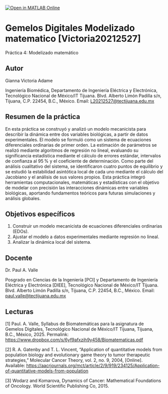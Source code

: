 [![Open in MATLAB Online](https://www.mathworks.com/images/responsive/global/open-in-matlab-online.svg)](https://matlab.mathworks.com/open/github/v1?repo=giannavic/Gemelos-Digitales-Leyes-de-crecimiento-exponencial-Victoria20212527)

# Gemelos Digitales Modelizado matematico [Victoria20212527]
Práctica 4: Modelizado matemático
## Autor
Gianna Victoria Adame

Ingeniería Biomédica, Departamento de Ingeniería Eléctrica y Electrónica, Tecnológico Nacional de México/IT Tijuana. Blvd. Alberto Limón Padilla s/n, Tijuana, C.P. 22454, B.C., México. Email: L20212527@tectijuana.edu.mx

## Resumen de la práctica
En esta práctica se construyó y analizó un modelo mecanicista para describir la dinámica entre dos variables biológicas, a partir de datos experimentales. El modelo se formuló como un sistema de ecuaciones diferenciales ordinarias de primer orden. La estimación de parámetros se realizó mediante algoritmos de regresión no lineal, evaluando su significancia estadística mediante el cálculo de errores estándar, intervalos de confianza al 95 % y el coeficiente de determinación. Como parte del análisis cualitativo del sistema, se identificaron cuatro puntos de equilibrio y se estudió la estabilidad asintótica local de cada uno mediante el cálculo del Jacobiano y el análisis de sus valores propios. Esta práctica integró herramientas computacionales, matemáticas y estadísticas con el objetivo de modelar con precisión las interacciones dinámicas entre variables biológicas, aportando fundamentos teóricos para futuras simulaciones y análisis globales.

## Objetivos específicos
1. Construir un modelo mecanicista de ecuaciones diferenciales ordinarias (EDOs).
2. Ajustar el modelo a datos experimentales mediante regresión no lineal.
3. Analizar la dinámica local del sistema.

## Docente
Dr. Paul A. Valle

Posgrado en Ciencias de la Ingeniería [PCI] y Departamento de Ingeniería Eléctrica y Electrónica [DIEE], Tecnológico Nacional de México/IT Tijuana. Blvd. Alberto Limón Padilla s/n, Tijuana, C.P. 22454, B.C., México. Email: paul.valle@tectijuana.edu.mx

## Lecturas
[1] Paul. A. Valle, Syllabus de Biomatemáticas para la asignatura de Gemelos Digitales, Tecnológico Nacional de México/IT Tijuana, Tijuana, B.C., México, 2025. Permalink: https://www.dropbox.com/s/6yf9afxzih9y458/Biomatematicas.pdf

[2] R. A. Gatenby and T. L. Vincent, “Application of quantitative models from population biology and evolutionary game theory to tumor therapeutic strategies,” Molecular Cancer Theory, vol. 2, no. 9, 2004, [Online]. Available: https://aacrjournals.org/mct/article/2/9/919/234125/Application-of-quantitative-models-from-population

[3] Wodarz and Komarova, Dynamics of Cancer: Mathematical Foundations of Oncology. World Scientific Publishing Co, 2015.

